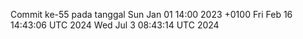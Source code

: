 Commit ke-55 pada tanggal Sun Jan 01 14:00 2023 +0100
Fri Feb 16 14:43:06 UTC 2024
Wed Jul  3 08:43:14 UTC 2024
